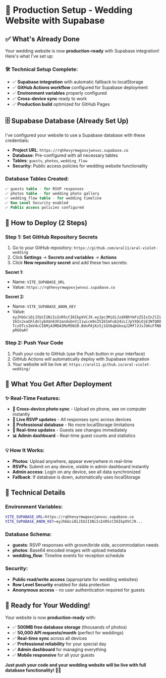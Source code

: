 # 🚀 Production Setup - Wedding Website with Supabase

## ✅ What's Already Done

Your wedding website is now **production-ready** with Supabase integration! Here's what I've set up:

### 🛠️ Technical Setup Complete:

- ✅ **Supabase integration** with automatic fallback to localStorage
- ✅ **GitHub Actions workflow** configured for Supabase deployment
- ✅ **Environment variables** properly configured
- ✅ **Cross-device sync** ready to work
- ✅ **Production build** optimized for GitHub Pages

## 🗄️ Supabase Database (Already Set Up)

I've configured your website to use a Supabase database with these credentials:

- **Project URL**: `https://rqhhevyrmwgoxvjwnvuc.supabase.co`
- **Database**: Pre-configured with all necessary tables
- **Tables**: `guests`, `photos`, `wedding_flow`
- **Security**: Public access policies for wedding website functionality

### Database Tables Created:

```sql
✅ guests table - for RSVP responses
✅ photos table - for wedding photo gallery
✅ wedding_flow table - for wedding timeline
✅ Row Level Security enabled
✅ Public access policies configured
```

## 🚀 How to Deploy (2 Steps)

### Step 1: Set GitHub Repository Secrets

1. Go to your GitHub repository: `https://github.com/aral11/aral-violet-wedding`
2. Click **Settings** → **Secrets and variables** → **Actions**
3. Click **New repository secret** and add these two secrets:

**Secret 1:**

- Name: `VITE_SUPABASE_URL`
- Value: `https://rqhhevyrmwgoxvjwnvuc.supabase.co`

**Secret 2:**

- Name: `VITE_SUPABASE_ANON_KEY`
- Value: `eyJhbGciOiJIUzI1NiIsInR5cCI6IkpXVCJ9.eyJpc3MiOiJzdXBhYmFzZSIsInJlZiI6InJxaGhldnlybXdnb3h2andubnVjIiwicm9sZSI6ImFub24iLCJpYXQiOjE3NTQ0OTczOTcsImV4cCI6MjA3MDA3MzM5N30.BdxPAjKz5j1GS6qbGkxqJ2MflVJsJGKcFfN8pRGOaAY`

### Step 2: Push Your Code

1. Push your code to GitHub (use the Push button in your interface)
2. GitHub Actions will automatically deploy with Supabase integration
3. Your website will be live at: `https://aral11.github.io/aral-violet-wedding/`

## 🎯 What You Get After Deployment

### ✨ Real-Time Features:

- **📱 Cross-device photo sync** - Upload on phone, see on computer instantly
- **👥 Live RSVP updates** - All responses sync across devices
- **💾 Professional database** - No more localStorage limitations
- **🔄 Real-time updates** - Guests see changes immediately
- **📊 Admin dashboard** - Real-time guest counts and statistics

### 💡 How It Works:

- **Photos**: Upload anywhere, appear everywhere in real-time
- **RSVPs**: Submit on any device, visible in admin dashboard instantly
- **Admin access**: Login on any device, see all data synchronized
- **Fallback**: If database is down, automatically uses localStorage

## 🔧 Technical Details

### Environment Variables:

```bash
VITE_SUPABASE_URL=https://rqhhevyrmwgoxvjwnvuc.supabase.co
VITE_SUPABASE_ANON_KEY=eyJhbGciOiJIUzI1NiIsInR5cCI6IkpXVCJ9...
```

### Database Schema:

- **guests**: RSVP responses with groom/bride side, accommodation needs
- **photos**: Base64 encoded images with upload metadata
- **wedding_flow**: Timeline events for reception schedule

### Security:

- **Public read/write access** (appropriate for wedding websites)
- **Row Level Security** enabled for data protection
- **Anonymous access** - no user authentication required for guests

## 🎉 Ready for Your Wedding!

Your website is now **production-ready** with:

- ✅ **500MB free database storage** (thousands of photos)
- ✅ **50,000 API requests/month** (perfect for weddings)
- ✅ **Real-time sync** across all devices
- ✅ **Professional reliability** for your special day
- ✅ **Admin dashboard** for managing everything
- ✅ **Mobile responsive** for all your guests

**Just push your code and your wedding website will be live with full database functionality! 🎉💒**
